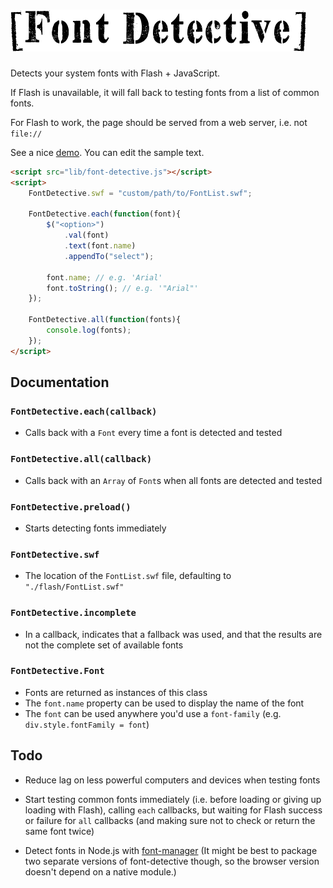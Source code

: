 
# ![Font Detective](img/font-detective.png)

Detects your system fonts with Flash + JavaScript.

If Flash is unavailable, it will fall back to testing fonts from a list of common fonts.

For Flash to work, the page should be served from a web server, i.e. not `file://`

See a nice [demo](http://1j01.github.io/font-detective).
You can edit the sample text.

```html
<script src="lib/font-detective.js"></script>
<script>
	FontDetective.swf = "custom/path/to/FontList.swf";
	
	FontDetective.each(function(font){
		$("<option>")
			.val(font)
			.text(font.name)
			.appendTo("select");
		
		font.name; // e.g. 'Arial'
		font.toString(); // e.g. '"Arial"'
	});
	
	FontDetective.all(function(fonts){
		console.log(fonts);
	});
</script>
```


## Documentation

### `FontDetective.each(callback)`
* Calls back with a `Font` every time a font is detected and tested

### `FontDetective.all(callback)`
* Calls back with an `Array` of `Font`s when all fonts are detected and tested

### `FontDetective.preload()`
* Starts detecting fonts immediately

### `FontDetective.swf`
* The location of the `FontList.swf` file, defaulting to `"./flash/FontList.swf"`

### `FontDetective.incomplete`
* In a callback, indicates that a fallback was used,
  and that the results are not the complete set of available fonts

### `FontDetective.Font`
* Fonts are returned as instances of this class
* The `font.name` property can be used to display the name of the font
* The `font` can be used anywhere you'd use a `font-family`
  (e.g. `div.style.fontFamily = font`)


## Todo

* Reduce lag on less powerful computers and devices when testing fonts

* Start testing common fonts immediately (i.e. before loading or giving up loading with Flash),
  calling `each` callbacks, but waiting for Flash success or failure for `all` callbacks
  (and making sure not to check or return the same font twice)

* Detect fonts in Node.js with [font-manager](https://github.com/devongovett/font-manager)
  (It might be best to package two separate versions of font-detective though,
  so the browser version doesn't depend on a native module.)
